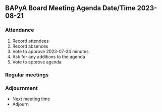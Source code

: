 ## BAPyA Board Meeting Agenda Date/Time 2023-08-21

### Attendance

1. Record attendees
2. Record absences
3. Vote to approve 2023-07-24 minutes
3. Ask for any additions to the agenda
4. Vote to approve agenda

### Regular meetings

### Adjournment

* Next meeting time
* Adjourn
